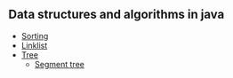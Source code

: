 ## Data structures and algorithms in java


+ [Sorting][1]
+ [Linklist][2]
+ [Tree][3]
    + [Segment tree][4]


[4]: https://github.com/jonycse/data-structures-algorithms-in-java/tree/master/src/main/java/dsalgo/tree/segment
[3]: https://github.com/jonycse/data-structures-algorithms-in-java/tree/master/src/main/java/dsalgo/tree
[2]: https://github.com/jonycse/data-structures-algorithms-in-java/tree/master/src/main/java/dsalgo/linklist
[1]: https://github.com/jonycse/data-structures-algorithms-in-java/tree/master/src/main/java/dsalgo/sort

